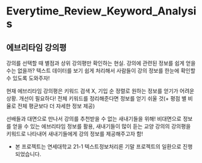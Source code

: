 # Everytime_Review_Keyword_Analysis

## 에브리타임 강의평 
강의를 선택할 때 별점과 상위 강의평만 확인하는 현실. 
강의에 관련된 정보를 쉽게 얻을 수는 없을까? 
텍스트 데이터를 보기 쉽게 처리해서 사람들이 강의 정보를 한눈에 확인할 수 있도록 도와주자!

현재 에브리타임 강의평은 키워드 검색 X, 기입 순 정렬로 원하는 정보를 얻기가 어려운 상황. 개선이 필요하다! 
전체 키워드를 정리해준다면 정보를 얻기 쉬울 것(+ 평점 별 비율로 전체 평균보다 더 자세한 정보 제공)

선배들과 대면으로 만나서 강의를 추천받을 수 없는 새내기들을 위해! 비대면으로 정보를 얻을 수 있는 에브리타임 정보를 활용, 새내기들이 많이 듣는 교양 강의의 강의평을 키워드로 나타내어 새내기들에게 강의 정보를 제공해주고자 함!

* 본 프로젝트는 연세대학교 21-1 텍스트정보처리론 기말 프로젝트의 일환으로 진행되었습니다.
